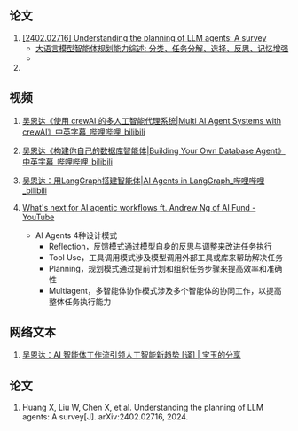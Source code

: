 ## 论文
1. [[2402.02716] Understanding the planning of LLM agents: A survey](https://arxiv.org/abs/2402.02716)
   - [大语言模型智能体规划能力综述: 分类、任务分解、选择、反思、记忆增强](https://mp.weixin.qq.com/s/1POXDVJDv3ob1HqpKjb3Mg)
   - 
2. 

## 视频
1. [吴恩达《使用 crewAI 的多人工智能代理系统|Multi AI Agent Systems with crewAI》中英字幕_哔哩哔哩_bilibili](https://www.bilibili.com/video/BV1GZ42147am/?vd_source=1d3b1df26617554772f26729180cff38)
   
2. [吴恩达《构建你自己的数据库智能体|Building Your Own Database Agent》中英字幕_哔哩哔哩_bilibili](https://www.bilibili.com/video/BV1RD421M7xK/?vd_source=1d3b1df26617554772f26729180cff38)
   
3. [吴恩达：用LangGraph搭建智能体|AI Agents in LangGraph_哔哩哔哩_bilibili](https://www.bilibili.com/video/BV1HM4m1S76R?p=1&vd_source=1d3b1df26617554772f26729180cff38)
   
4. [What's next for AI agentic workflows ft. Andrew Ng of AI Fund - YouTube](https://www.youtube.com/watch?v=sal78ACtGTc)
   - AI Agents 4种设计模式
     - Reflection，反馈模式通过模型自身的反思与调整来改进任务执行
     - Tool Use，工具调用模式涉及模型调用外部工具或库来帮助解决任务
     - Planning，规划模式通过提前计划和组织任务步骤来提高效率和准确性
     - Multiagent，多智能体协作模式涉及多个智能体的协同工作，以提高整体任务执行能力


## 网络文本

1. [吴恩达：AI 智能体工作流引领人工智能新趋势 [译] | 宝玉的分享](https://baoyu.io/translations/transcript/whats-next-for-ai-agentic-workflows)

## 论文
1. Huang X, Liu W, Chen X, et al. Understanding the planning of LLM agents: A survey[J]. arXiv:2402.02716, 2024.




